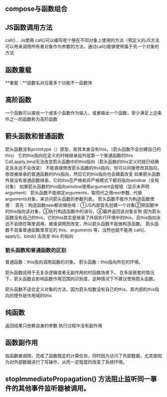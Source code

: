 ## compose与函数组合

## JS函数调用方法
call()...
Js使用 call()可以编写呢个够在不同对象上使用的方法（预定义的JS方法可以用来调用所有者对象作为参数的方法，通过call()能够使用属于另一个对象的方法

## 函数重载
**重载：**函数名对应着多个功能不一函数体

## 高阶函数


一个函数可以接收一个或多个函数作为输入，或者输出一个函数，至少满足上述条件之一的函数称为高阶函数


## 箭头函数和普通函数
箭头函数没有prototype（）原型，故其本身没有this。（箭头函数不会创建自己的this）
它的this指向在定义的时候继承自外层第一个普通函数的this
Call,apply,bind无法改变箭头函数中的this指向（箭头函数的this定义时就已经确定且永远不会改变）
不能直接修改箭头函数的this指向，但可以间接修改其指向，修改被继承的普通函数的this指向，然后它的this指向也会跟着改变
如果箭头函数外层没有普通函数继承，它的this在严格和非严格模式下都将指向window（全局对象）
如果箭头函数的this指向window使用argument会报错（显示未声明argument）
箭头函数不能绑定arguments，取而代之用rest参数…代替arguments对象，来访问箭头函数的参数列表。
箭头函数不能作为构造函数使用：
首先：构造函数new都会做些啥：①JS内部首先创建一个对象②把函数中的this指向该对象，③执行构造函数中的语句，④最终返回该对象实例
因为箭头函数没有自己的this，它的this其实是继承了外层执行环境中的this，且this指向永远不会随在哪里调用，被谁调用而改变，所以箭头函数不能做构造函数。
箭头函数不具备普通函数里常见的 this、arguments 等，当然也就不能用 call()、apply()、bind() 去改变 this 的指向
### 箭头函数和普通函数的区别
普通函数：this指向调用函数的对象。
箭头函数：this指向所在的环境。

箭头函数适用于无复杂逻辑或者无副作用的村函数场景下。
在多层嵌套的情况下，箭头函数会影响函数作用范围的识别度，这种情况下不建议使用箭头函数。

箭头函数不适合定义对象的方法，因为箭头哈数没有自己的this，其内部的this指向的使外层作用域的this



## 纯函数

返回结果只依赖自身的参数
执行过程中没有副作用


## 函数副作用
指函数被调用，完成了函数既定的计算任务，同时因为访问了外部数据，尤其是因为对外部数据进行了写操作，从而一定程度的改变了系统环境。

## stopImmediatePropagation() 方法阻止监听同一事件的其他事件监听器被调用。